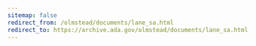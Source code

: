 ```yaml
---
sitemap: false 
redirect_from: /olmstead/documents/lane_sa.html 
redirect_to: https://archive.ada.gov/olmstead/documents/lane_sa.html 
---
```

